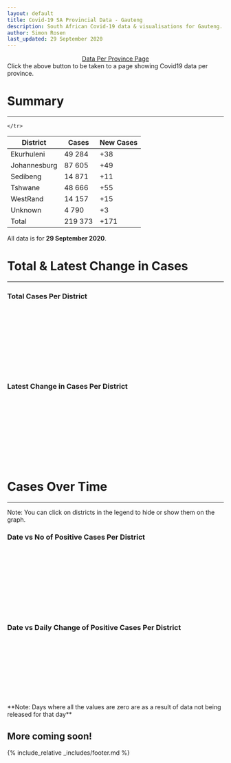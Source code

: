 ```yaml
---
layout: default
title: Covid-19 SA Provincial Data - Gauteng
description: South African Covid-19 data & visualisations for Gauteng. <br>Contains data for confirmed cases, tests, recoveries, deaths & active cases.
author: Simon Rosen
last_updated: 29 September 2020
---
```

<center><a href="/provinces" class="btn alt_btn_col">Data Per Province Page</a></center> 
Click the above button to be taken to a page showing Covid19 data per province. 

# Summary
___

<table>
<thead>
	<tr class="header">
		<th>District</th>
		<th>Cases</th>
		<th>New Cases</th>

	</tr>
</thead>
<tbody>
	<tr>
		<td class="index" markdown="span">Ekurhuleni</td>
		<td  markdown="span">49 284</td>
		<td  markdown="span">+38</td>
	</tr>
	<tr>
		<td class="index" markdown="span">Johannesburg</td>
		<td  markdown="span">87 605</td>
		<td  markdown="span">+49</td>
	</tr>
	<tr>
		<td class="index" markdown="span">Sedibeng</td>
		<td  markdown="span">14 871</td>
		<td  markdown="span">+11</td>
	</tr>
	<tr>
		<td class="index" markdown="span">Tshwane</td>
		<td  markdown="span">48 666</td>
		<td  markdown="span">+55</td>
	</tr>
	<tr>
		<td class="index" markdown="span">WestRand</td>
		<td  markdown="span">14 157</td>
		<td  markdown="span">+15</td>
	</tr>
	<tr>
		<td class="index" markdown="span">Unknown</td>
		<td  markdown="span">4 790</td>
		<td  markdown="span">+3</td>
	</tr>
	<tr>
		<td class="index total" markdown="span">Total</td>
		<td class="total" markdown="span">219 373</td>
		<td class="total" markdown="span">+171</td>
	</tr>
</tbody>
</table>

All data is for **29 September 2020**.

# Total & Latest Change in Cases

___

### Total Cases Per District
<div class="iframeDiv" align="center">
    <iframe class="lazy pieChart" data-src="tot_cases_per_district_gp.html" scrolling="no" frameborder="0"></iframe>
</div>

### Latest Change in Cases Per District
<div class="iframeDiv" align="center">
    <iframe class="lazy pieChart" data-src="latest_change_cases_per_district_gp.html" scrolling="no" frameborder="0"></iframe>
</div>

# Cases Over Time

___
Note: You can click on districts in the legend to hide or show them on the graph.
### Date vs No of Positive Cases Per District
<div class="iframeDiv" align="center">
    <iframe class="lazy" data-src="date_vs_cases_per_district_gp.html" scrolling="no" frameborder="0"></iframe>
</div>

### Date vs Daily Change of Positive Cases Per District
<div class="iframeDiv" align="center">
    <iframe class="lazy" data-src="date_vs_daily_cases_per_district_gp.html" scrolling="no" frameborder="0"></iframe>
</div>
**Note: Days where all the values are zero are as a result of data not being released for that day**

## More coming soon!

{% include_relative _includes/footer.md %}